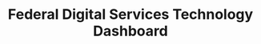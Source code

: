 ---
layout: project
title: Federal Digital Services Technology Dashboard
description: 
excerpt: 
sidenav: docs
external-url: /datascience/pages/projects/digital_services.html
categories:
  - 
---